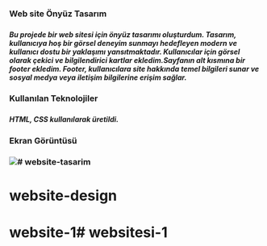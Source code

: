 <h3>Web site Önyüz Tasarım<h3>
<h5>Bu projede bir web sitesi için önyüz tasarımı oluşturdum. Tasarım, kullanıcıya hoş bir görsel deneyim sunmayı hedefleyen modern ve kullanıcı dostu bir yaklaşımı yansıtmaktadır. Kullanıcılar için görsel olarak çekici ve bilgilendirici kartlar ekledim.Sayfanın alt kısmına bir footer ekledim. Footer, kullanıcılara site hakkında temel bilgileri sunar ve sosyal medya veya iletişim bilgilerine erişim sağlar.<h5>
<h3>Kullanılan Teknolojiler<h3>
<h5>HTML, CSS  kullanılarak üretildi.<h5>
<h3>Ekran Görüntüsü<h3>
  
![](NFT.gif)# website-tasarim
# website-design
# website-1# websitesi-1

